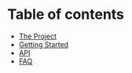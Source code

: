 # Table of contents

* [The Project](README.md)
* [Getting Started](guide.md)
* [API](api.md)
* [FAQ](faq.md)

